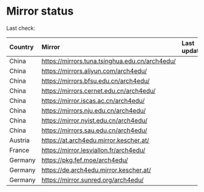 <script src="./time.js"></script>
# Mirror status
Last check: <script type="text/javascript">localize(1727753622.1764889);</script>

|Country|Mirror|Last update|
|:------|:-----|:----------|
|China|https://mirrors.tuna.tsinghua.edu.cn/arch4edu/|<script type="text/javascript">localize(1727721797);</script>|
|China|https://mirrors.aliyun.com/arch4edu/|<script type="text/javascript">localize(1727721797);</script>|
|China|https://mirrors.bfsu.edu.cn/arch4edu/|<script type="text/javascript">localize(1727721797);</script>|
|China|https://mirrors.cernet.edu.cn/arch4edu/|<script type="text/javascript">localize(1727721797);</script>|
|China|https://mirror.iscas.ac.cn/arch4edu/|<script type="text/javascript">localize(1727721797);</script>|
|China|https://mirrors.nju.edu.cn/arch4edu/|<script type="text/javascript">localize(1727721797);</script>|
|China|https://mirror.nyist.edu.cn/arch4edu/|<script type="text/javascript">localize(1727721797);</script>|
|China|https://mirrors.sau.edu.cn/arch4edu/|<script type="text/javascript">localize(1727721797);</script>|
|Austria|https://at.arch4edu.mirror.kescher.at/|<script type="text/javascript">localize(1727721797);</script>|
|France|https://mirror.lesviallon.fr/arch4edu/|<script type="text/javascript">localize(1727721797);</script>|
|Germany|https://pkg.fef.moe/arch4edu/|<script type="text/javascript">localize(1727721797);</script>|
|Germany|https://de.arch4edu.mirror.kescher.at/|<script type="text/javascript">localize(1727721797);</script>|
|Germany|https://mirror.sunred.org/arch4edu/|<script type="text/javascript">localize(1727721797);</script>|

<script src="./tablefilter/tablefilter.js"></script>
<script src="./table.js"></script>